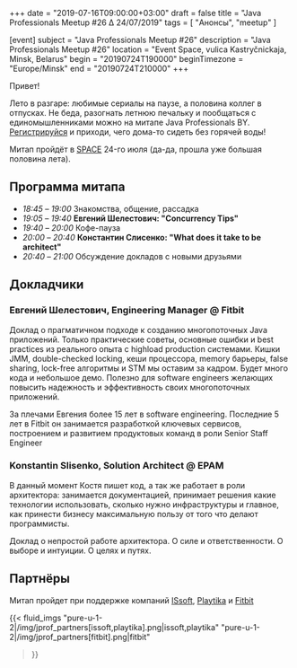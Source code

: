 +++
date = "2019-07-16T09:00:00+03:00"
draft = false
title = "Java Professionals Meetup #26 ∆ 24/07/2019"
tags = [
    "Анонсы", "meetup"
]

[event]
subject = "Java Professionals Meetup #26"
description = "Java Professionals Meetup #26"
location = "Event Space, vulica Kastryčnickaja, Minsk, Belarus"
begin = "20190724T190000"
beginTimezone = "Europe/Minsk"
end = "20190724T210000"
+++

Привет!

Лето в разгаре: любимые сериалы на паузе, а половина коллег в отпусках.
Не беда, разогнать летнюю печальку и пообщаться с единомышленниками можно на митапе Java Professionals BY. 
[Регистрируйся](http://bit.ly/jprof_reg_26) и приходи, чего дома-то сидеть без горячей воды!

<!--more-->

Митап пройдёт в [SPACE](http://eventspace.by) 24-го июля (да-да, прошла уже большая половина лета).

## Программа митапа
* _18:45_ – _19:00_ Знакомства, общение, рассадка
* _19:05_ – _19:40_ **Евгений Шелестович: "Concurrency Tips"**
* _19:40_ – _20:00_ Кофе-пауза
* _20:00_ – _20:40_ **Константин Слисенко: "What does it take to be architect"**
* _20:40_ – _21:00_ Обсуждение докладов с новыми друзьями

## Докладчики

### Евгений Шелестович, Engineering Manager @ Fitbit

Доклад о прагматичном подходе к созданию многопоточных Java приложений.
Только практические советы, основные ошибки и best practices из реального опыта с highload production системами.
Кишки JMM, double-checked locking, кеши процессора, memory барьеры, false sharing, lock-free алгоритмы и STM мы оставим за кадром.
Будет много кода и небольшое демо.
Полезно для software engineers желающих повысить надежность и эффективность своих многопоточных приложений.

За плечами Евгения более 15 лет в software engineering. Последние 5 лет в Fitbit он занимается разработкой ключевых сервисов, построением и развитием продуктовых команд в роли Senior Staff Engineer

### Konstantin Slisenko, Solution Architect @ EPAM

В данный момент Костя пишет код, а так же работает в роли архитектора: занимается документацией, принимает решения какие технологии использовать, сколько нужно инфраструктуры и главное, как принести бизнесу максимальную пользу от того что делают программисты.

Доклад о непростой работе архитектора.
О силе и ответственности.
О выборе и интуиции.
О целях и путях.

## Партнёры

Митап пройдет при поддержке компаний [ISsoft](http://www.issoft.by), [Playtika](https://www.playtika.com/) и [Fitbit](https://www.fitbit.com/home)

{{< fluid_imgs
  "pure-u-1-2|/img/jprof_partners[issoft,playtika].png|issoft,playtika"
  "pure-u-1-2|/img/jprof_partners[fitbit].png|fitbit"
>}}
